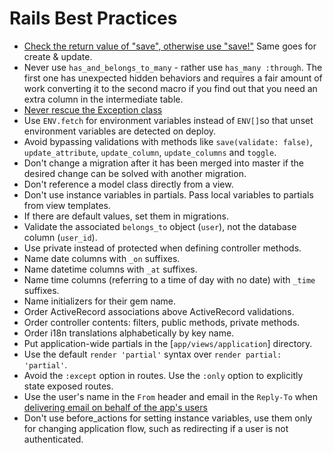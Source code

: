 # Rails Best Practices

* [Check the return value of "save", otherwise use "save!"](http://rails-bestpractices.com/posts/2012/11/02/check-the-return-value-of-save-otherwise-use-save) Same goes for create & update.
* Never use `has_and_belongs_to_many` - rather use `has_many :through`. The first one has unexpected hidden behaviors and requires a fair amount of work converting it to the second macro if you find out that you need an extra column in the intermediate table.
* [Never rescue the Exception class](http://rails-bestpractices.com/posts/2012/11/01/don-t-rescue-exception-rescue-standarderror/)
* Use `ENV.fetch` for environment variables instead of `ENV[]`so that unset
  environment variables are detected on deploy.
* Avoid bypassing validations with methods like `save(validate: false)`,
  `update_attribute`, `update_column`, `update_columns` and `toggle`.
* Don't change a migration after it has been merged into master if the desired
  change can be solved with another migration.
* Don't reference a model class directly from a view.
* Don't use instance variables in partials. Pass local variables to partials
  from view templates.
* If there are default values, set them in migrations.
* Validate the associated `belongs_to` object (`user`), not the database column
  (`user_id`).
* Use private instead of protected when defining controller methods.
* Name date columns with `_on` suffixes.
* Name datetime columns with `_at` suffixes.
* Name time columns (referring to a time of day with no date) with `_time`
  suffixes.
* Name initializers for their gem name.
* Order ActiveRecord associations above ActiveRecord validations.
* Order controller contents: filters, public methods, private methods.
* Order i18n translations alphabetically by key name.
* Put application-wide partials in the [`app/views/application`] directory.
* Use the default `render 'partial'` syntax over `render partial: 'partial'`.
* Avoid the `:except` option in routes. Use the `:only` option to explicitly state exposed routes.
* Use the user's name in the `From` header and email in the `Reply-To` when [delivering email on behalf of the app's users]( http://robots.thoughtbot.com/post/3215611590/recipe-delivering-email-on-behalf-of-users)
* Don't use before_actions for setting instance variables, use them only for changing application flow, such as redirecting if a user is not authenticated.
